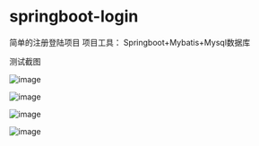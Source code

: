 # springboot-login
简单的注册登陆项目
项目工具：
Springboot+Mybatis+Mysql数据库





测试截图

![image](https://user-images.githubusercontent.com/68996460/111861577-4de0c380-898a-11eb-9805-e480f78b7ac1.png)


![image](https://user-images.githubusercontent.com/68996460/111861581-56d19500-898a-11eb-9cd1-eeec61602dca.png)




![image](https://user-images.githubusercontent.com/68996460/111861555-31448b80-898a-11eb-9149-cb48e7feb4f1.png)



![image](https://user-images.githubusercontent.com/68996460/111861564-428d9800-898a-11eb-8395-26e0e766b74b.png)


